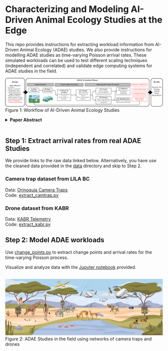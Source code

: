 # Characterizing and Modeling AI-Driven Animal Ecology Studies at the Edge

This repo provides instructions for extracting workload information from AI-Driven Animal Ecology (ADAE) studies.
We also provide instructions for modelling ADAE studies as time-varying Poisson arrival rates.
These simulated workloads can be used to test different scaling techniques (independent and correlated) and validate edge computing systems for ADAE studies in the field.

![Figure: Workflow of AI-Driven Animal Ecology Study](images/SEC%20figures%20(1).png)
Figure 1: Workflow of AI-Driven Animal Ecology Studies

<details>
  <summary><strong>Paper Abstract</strong></summary>
  <p>
  Platforms that run artificial intelligence (AI)
  pipelines on edge computing resources are transforming the
  fields of animal ecology and biodiversity, enabling novel wildlife
  studies in animals’ natural habitats. With emerging remote sens-
  ing hardware, e.g., camera traps and drones, and sophisticated
  AI models in situ, edge computing will be more significant in
  future AI-driven animal ecology (ADAE) studies. However, the
  study’s objectives, the species of interest, its behaviors, range,
  and habitat, and camera placement affect the demand for edge
  resources at runtime. If edge resources are under-provisioned,
  studies can miss opportunities to adapt the settings of camera
  traps and drones to improve the quality and relevance of
  captured data. This paper presents salient features of ADAE
  studies that can be used to model latency, throughput objectives,
  and provision edge resources. Drawing from studies that span
  over fifty animal species, four geographic locations, and multiple
  remote sensing methods, we characterized common patterns
  in ADAE studies, revealing increasingly complex workflows
  involving various computer vision tasks with strict service
  level objectives (SLO). ADAE workflow demands will soon
  exceed individual edge devices’ compute and memory resources,
  requiring multiple networked edge devices to meet performance
  demands. We developed a framework to scale traces from prior
  studies and replay them offline on representative edge platforms,
  allowing us to capture throughput and latency data across
  edge configurations. We used the data to calibrate queuing and
  machine learning models that predict performance on unseen
  edge configurations, achieving errors as low as 19%
  </p>
</details>


<br>


## Step 1: Extract arrival rates from real ADAE Studies

We provide links to the raw data linked below. Alternatively, you have use the cleaned data provided in the [data](/data) directory and skip to Step 2.


### Camera trap dataset from LILA BC
Data: [Orinoquía Camera Traps](https://lila.science/datasets/orinoquia-camera-traps/) \
Code: [extract_camtrap.py](extract_camtrap.py)

### Drone dataset from KABR 
Data: [KABR Telemetry](https://huggingface.co/datasets/imageomics/KABR-telemetry) \
Code: [extract_kabr.py](extract_kabr.py)

## Step 2: Model ADAE workloads 
Use [change_points.py](change_points.py) to extract change points and arrival rates for the time-varying Poisson process.

Visualize and analyze data with the [Jupyter notebook](plotting_ae_workloads.ipynb) provided.


## 

![Figure: ADAE Studies in the Field](images/lit%20review%20graphics%20(3).png)
Figure 2: ADAE Studies in the field using networks of camera traps and drones 
